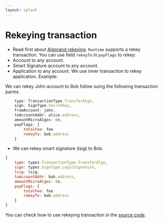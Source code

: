 ```yaml
---
layout: splash
---
```


# Rekeying transaction

- Read first about [Algorand rekeying](https://developer.algorand.org/docs/get-details/accounts/rekey/). 
`Runtime` supports a rekey transaction. You can use field `rekeyTo` in `payFlags` to rekey:
- Account to any account.
- Smart Signature account to any account.
- Application to any account. We use inner transaction to rekey application.
Example: 

We can rekey John account to Bob follow suing the following transaction parms.
```js
    type: TransactionType.TransferAlgo,
    sign: SignType.SecretKey,
    fromAccount: john,
    toAccountAddr: alice.address,
    amountMicroAlgos: 0n,
    payFlags: { 
        totalFee: fee 
        rekeyTo: bob.address
    } 
```

- We can rekey smart signature (lsig) to Bob.

```js
{
    type: types.TransactionType.TransferAlgo,
    sign: types.SignType.LogicSignature,
    lsig: lsig,
    toAccountAddr: bob.address,
    amountMicroAlgos: 0n,
    payFlags: {
        totalFee: fee 
        rekeyTo: bob.address 
    }
}
```

You can check how to use rekeying transaction in the [source code](https://github.com/scale-it/algo-builder/blob/master/packages/runtime/test/integration/rekey/rekey-transaction.ts).